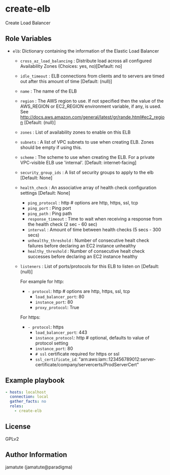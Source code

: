 # create-elb

Create Load Balancer

## Role Variables

* `elb`: Dictionary containing the information of the Elastic Load Balancer
  * `cross_az_load_balancing` : Distribute load across all configured Availability Zones (Choices: yes, no)[Default: no]
  * `idle_timeout`            : ELB connections from clients and to servers are timed out after this amount of time [Default: (null)]
  * `name`                    : The name of the ELB
  * `region`                  : The AWS region to use. If not specified then the value of the AWS_REGION or EC2_REGION environment variable, if any, is used. See http://docs.aws.amazon.com/general/latest/gr/rande.html#ec2_region [Default: (null)]
  * `zones`                   : List of availability zones to enable on this ELB
  * `subnets`                 : A list of VPC subnets to use when creating ELB. Zones should be empty if using this.
  * `scheme`                  : The scheme to use when creating the ELB. For a private VPC-visible ELB use 'internal'. [Default: internet-facing]
  * `security_group_ids`      : A list of security groups to apply to the elb [Default: None]
  * `health_check`            : An associative array of health check configuration settings [Default: None]

    * `ping_protocol`         : http # options are http, https, ssl, tcp
    * `ping_port`             : Ping port
    * `ping_path`             : Ping path 
    * `response_timeout`      : Time to wait when receiving a response from the health check (2 sec - 60 sec)
    * `interval`              : Amount of time between health checks (5 secs - 300 secs)
    * `unhealthy_threshold`   : Number of consecutive healt check failures before declaring an EC2 instance unhealthy
    * `healthy_threshold`     : Number of consecutive healt check successes before declaring an EC2 instance healthy

  * `listeners`               : List of ports/protocols for this ELB to listen on [Default: (null)]

    For example for http:
    * `- protocol`: http # options are http, https, ssl, tcp
      * `load_balancer_port`: 80
      * `instance_port`: 80
      * `proxy_protocol`: True

    For https: 
    * `- protocol`: https
      * `load_balancer_port`: 443
      * `instance_protocol`: http # optional, defaults to value of protocol setting
      * `instance_port`: 80
      * `# ssl` certificate required for https or ssl
      * `ssl_certificate_id`: "arn:aws:iam::123456789012:server-certificate/company/servercerts/ProdServerCert"

## Example playbook

```yaml
- hosts: localhost
  connection: local
  gather_facts: no
  roles:
    - create-elb
```

## License

GPLv2

## Author Information
jamatute (jamatute@paradigma)
